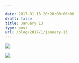 ```yaml
---

date: 2017-01-13 20:20:00+00:00
draft: false
title: January 13
type: post
url: /blog/2017/1/january-13
---
```


![](/images/2017-01-13-20171january-13/FullSizeRender.jpg)

  


  
![](/images/2017-01-13-20171january-13/FullSizeRender.jpg)

